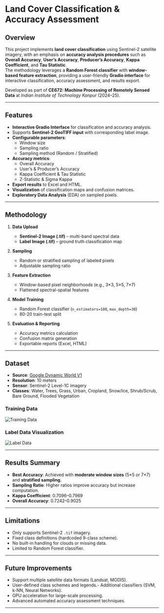 # Land Cover Classification & Accuracy Assessment

## Overview
This project implements **land cover classification** using Sentinel-2 satellite imagery, with an emphasis on **accuracy analysis procedures** such as **Overall Accuracy**, **User’s Accuracy**, **Producer’s Accuracy**, **Kappa Coefficient**, and **Tau Statistic**.  
The methodology leverages a **Random Forest classifier** with **window-based feature extraction**, providing a user-friendly **Gradio interface** for interactive classification, accuracy assessment, and results export.

Developed as part of **CE672: Machine Processing of Remotely Sensed Data** at *Indian Institute of Technology Kanpur* (2024–25).

---

## Features
- **Interactive Gradio Interface** for classification and accuracy analysis.
- Supports **Sentinel-2 GeoTIFF input** with corresponding label image.
- **Configurable parameters**:
  - Window size
  - Sampling ratio
  - Sampling method (Random / Stratified)
- **Accuracy metrics**:
  - Overall Accuracy
  - User’s & Producer’s Accuracy
  - Kappa Coefficient & Tau Statistic
  - Z-Statistic & Sigma Kappa
- **Export results** to Excel and HTML.
- **Visualization** of classification maps and confusion matrices.
- **Exploratory Data Analysis** (EDA) on sampled pixels.

---

## Methodology
1. **Data Upload**  
   - **Sentinel-2 Image (.tif)** – multi-band spectral data  
   - **Label Image (.tif)** – ground truth classification map

2. **Sampling**  
   - Random or stratified sampling of labeled pixels  
   - Adjustable sampling ratio

3. **Feature Extraction**  
   - Window-based pixel neighborhoods (e.g., 3×3, 5×5, 7×7)  
   - Flattened spectral-spatial features

4. **Model Training**  
   - Random Forest classifier (`n_estimators=100`, `max_depth=30`)  
   - 80-20 train-test split

5. **Evaluation & Reporting**  
   - Accuracy metrics calculation  
   - Confusion matrix generation  
   - Exportable reports (Excel, HTML)  

---

## Dataset
- **Source**: [Google Dynamic World V1](https://dynamicworld.app)  
- **Resolution**: 10 meters  
- **Sensor**: Sentinel-2 Level-1C imagery  
- **Classes**: Water, Trees, Grass, Urban, Cropland, Snow/Ice, Shrub/Scrub, Bare Ground, Flooded Vegetation

### Training Data
![Training Data](images/train_data.png)

### Label Data Visualization
![Label Data](image/label.png)

---

## Results Summary
- **Best Accuracy**: Achieved with **moderate window sizes** (5×5 or 7×7) and **stratified sampling**.
- **Sampling Ratio**: Higher ratios improve accuracy but increase computation.
- **Kappa Coefficient**: 0.7096–0.7969  
- **Overall Accuracy**: 0.7242–0.9025  

---

## Limitations
- Only supports Sentinel-2 `.tif` imagery.
- Fixed class definitions (hardcoded 9-class scheme).
- No built-in handling for clouds or missing data.
- Limited to Random Forest classifier.

---

## Future Improvements
- Support multiple satellite data formats (Landsat, MODIS).
- User-defined class schemes and legends.- Additional classifiers (SVM, k-NN, Neural Networks).
- GPU acceleration for large-scale processing.
- Advanced automated accuracy assessment techniques.

---

